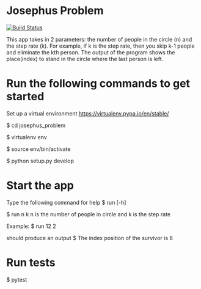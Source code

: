 Josephus Problem
================

[![Build Status](https://travis-ci.org/ashm2/josephus_problem.svg?branch=master)](https://travis-ci.org/ashm2/josephus_problem)

This app takes in 2 parameters: the number of people in the circle (n) and the step rate (k).
For example, if k is the step rate, then you skip k-1 people and eliminate the kth person.
The output of the program shows the place(index) to stand in the circle
where the last person is left.


Run the following commands to get started
=========================================

Set up a virtual environment
https://virtualenv.pypa.io/en/stable/

$ cd josephus_problem

$ virtualenv env

$ source env/bin/activate

$ python setup.py develop

Start the app
=============

Type the following command for help
$ run [-h]

$ run n k
n is the number of people in circle and k is the step rate

Example:
$ run 12 2

should produce an output
$ The index position of the survivor is 8


Run tests
=========

$ pytest


